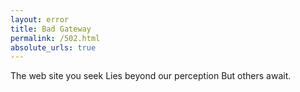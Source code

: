 ```yaml
---
layout: error
title: Bad Gateway
permalink: /502.html
absolute_urls: true
---
```


The web site you seek
Lies beyond our perception
But others await.
